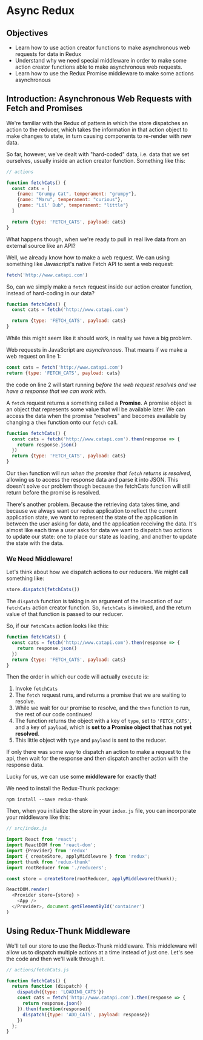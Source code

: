 # Async Redux

## Objectives

* Learn how to use action creator functions to make asynchronous web requests for data in Redux
* Understand why we need special middleware in order to make some action creator functions able to make asynchronous web requests.
* Learn how to use the Redux Promise middleware to make some actions asynchronous


## Introduction: Asynchronous Web Requests with Fetch and Promises

We're familiar with the Redux of pattern in which the store dispatches an action to the reducer, which takes the information in that action object to make changes to state, in turn causing components to re-render with new data.

So far, however, we've dealt with "hard-coded" data, i.e. data that we set ourselves, usually inside an action creator function. Something like this:

```js
// actions

function fetchCats() {
  const cats = [
    {name: "Grumpy Cat", temperament: "grumpy"},
    {name: "Maru", temperament: "curious"},
    {name: "Lil' Bub", temperament: "little"}
  ]

  return {type: 'FETCH_CATS', payload: cats}
}
```

What happens though, when we're ready to pull in real live data from an external source like an API?

Well, we already know how to make a web request. We can using something like Javascript's native Fetch API to sent a web request:

```js
fetch('http://www.catapi.com')
```

So, can we simply make a `fetch` request inside our action creator function, instead of hard-coding in our data?

```js
function fetchCats() {
  const cats = fetch('http://www.catapi.com')

  return {type: 'FETCH_CATS', payload: cats}
}
```

While this might seem like it should work, in reality we have a big problem.

Web requests in JavaScript are *asynchronous*. That means if we make a web request on line 1:

```js
const cats = fetch('http://www.catapi.com')
return {type: 'FETCH_CATS', payload: cats}
```

the code on line 2 will start running *before the web request resolves and we have a response that we can work with*.

A `fetch` request returns a something called a **Promise**. A promise object is an object that represents some value that will be available later. We can access the data when the promise "resolves" and becomes available by changing a `then` function onto our `fetch` call.

```js
function fetchCats() {
  const cats = fetch('http://www.catapi.com').then(response => {
    return response.json()
  })
  return {type: 'FETCH_CATS', payload: cats}
}
```

Our `then` function will run *when the promise that `fetch` returns is resolved*, allowing us to access the response data and parse it into JSON.  This doesn't solve our problem though because the fetchCats function will still return before the promise is resolved.  

There's another problem.  Because the retrieving data takes time, and because we always want our redux application to reflect the current application state, we want to represent the state of the application in between the user asking for data, and the application receiving the data.  It's almost like each time a user asks for data we want to dispatch two actions to update our state: one to place our state as loading, and another to update the state with the data.  

### We Need Middleware!

Let's think about how we dispatch actions to our reducers. We might call something like:

```js
store.dispatch(fetchCats())
```

The `dispatch` function is taking in an argument of the invocation of our `fetchCats` action creator function. So, `fetchCats` is invoked, and the return value of that function is passed to our reducer.

So, if our `fetchCats` action looks like this:

```js
function fetchCats() {
  const cats = fetch('http://www.catapi.com').then(response => {
    return response.json()
  })
  return {type: 'FETCH_CATS', payload: cats}
}
```

Then the order in which our code will actually execute is:

1. Invoke `fetchCats`
2. The `fetch` request runs, and returns a promise that we are waiting to resolve.
3. While we wait for our promise to resolve, and the `then` function to run, the rest of our code continues!
4. The function returns the object with a key of `type`, set to `'FETCH_CATS'`, and a key of `payload`, which is **set to a Promise object that has not yet resolved**.
5. This little object with `type` and `payload` is sent to the reducer.

If only there was some way to dispatch an action to make a request to the api, then wait for the response and then dispatch another action with the response data.

Lucky for us, we can use some **middleware** for exactly that!

We need to install the Redux-Thunk package:

```
npm install --save redux-thunk
```

Then, when you initialize the store in your `index.js` file, you can incorporate your middleware like this:

```js
// src/index.js

import React from 'react';
import ReactDOM from 'react-dom';
import {Provider} from 'redux'
import { createStore, applyMiddleware } from 'redux';
import thunk from 'redux-thunk'
import rootReducer from './reducers';

const store = createStore(rootReducer, applyMiddleware(thunk));

ReactDOM.render(
  <Provider store={store} >
    <App />
  </Provider>, document.getElementById('container')
)
```

## Using Redux-Thunk Middleware

We'll tell our store to use the Redux-Thunk middleware. This middleware will allow us to dispatch multiple actions at a time instead of just one.  Let's see the code and then we'll walk through it.

```js
// actions/fetchCats.js

function fetchCats() {
  return function (dispatch) {
    dispatch({type: 'LOADING_CATS'})
    const cats = fetch('http://www.catapi.com').then(response => {
      return response.json()
    }).then(function(response){
      dispatch({type: 'ADD_CATS', payload: response})
    })
  };
}
```
